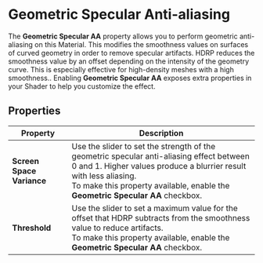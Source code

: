 # Geometric Specular Anti-aliasing

The **Geometric Specular AA** property allows you to perform geometric anti-aliasing on this Material. This modifies the smoothness values on surfaces of curved geometry in order to remove specular artifacts. HDRP reduces the smoothness value by an offset depending on the intensity of the geometry curve. This is especially effective for high-density meshes with a high smoothness.. Enabling **Geometric Specular AA** exposes extra properties in your Shader to help you customize the effect.

## Properties

| **Property**              | **Description**                                              |
| ------------------------- | ------------------------------------------------------------ |
| **Screen Space Variance** | Use the slider to set the strength of the geometric specular anti-aliasing effect between 0 and 1. Higher values produce a blurrier result with less aliasing.<br />To make this property available, enable the **Geometric Specular AA** checkbox. |
| **Threshold**             | Use the slider to set a maximum value for the offset that HDRP subtracts from the smoothness value to reduce artifacts.<br />To make this property available, enable the **Geometric Specular AA** checkbox. |